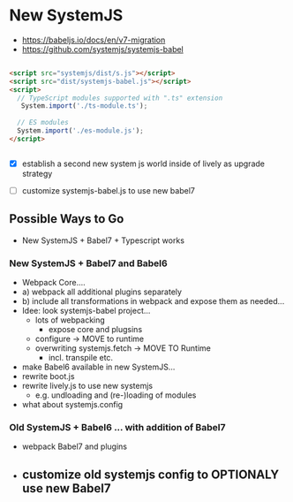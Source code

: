 # New SystemJS

- https://babeljs.io/docs/en/v7-migration
- https://github.com/systemjs/systemjs-babel

```markdown

<script src="systemjs/dist/s.js"></script>
<script src="dist/systemjs-babel.js"></script>
<script>
  // TypeScript modules supported with ".ts" extension
   System.import('./ts-module.ts');
  
  // ES modules
  System.import('./es-module.js');
</script>



```


- [x] establish a second new system js world inside of lively as upgrade strategy
- [ ] customize systemjs-babel.js to use new babel7



## Possible Ways to Go

- New SystemJS + Babel7 + Typescript works

### New SystemJS + Babel7 and Babel6

- Webpack Core....
- a) webpack all additional plugins separately
- b) include all transformations in webpack and expose them as needed...
- Idee: look systemjs-babel project... 
  - lots of webpacking
    - expose core and plugsins
  - configure -> MOVE to runtime
  - overwriting systemjs.fetch -> MOVE TO Runtime
    - incl. transpile etc.
- make Babel6 available in new SystemJS... 
- rewrite boot.js 
- rewrite lively.js to use new systemjs
  - e.g. undloading and (re-)loading of modules
- what about systemjs.config



### Old SystemJS + Babel6 ... with addition of Babel7

- webpack Babel7 and plugins
- customize old systemjs config to OPTIONALY use new Babel7 
  - 
  
  
  




